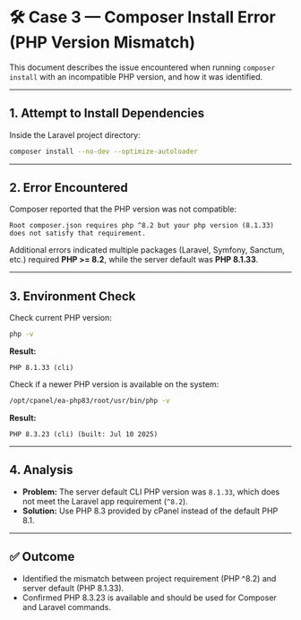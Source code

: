 # 🛠️ Case 3 — Composer Install Error (PHP Version Mismatch)

This document describes the issue encountered when running `composer install` with an incompatible PHP version, and how it was identified.

---

## 1. Attempt to Install Dependencies

Inside the Laravel project directory:

```bash
composer install --no-dev --optimize-autoloader
````

---

## 2. Error Encountered

Composer reported that the PHP version was not compatible:

```
Root composer.json requires php ^8.2 but your php version (8.1.33) does not satisfy that requirement.
```

Additional errors indicated multiple packages (Laravel, Symfony, Sanctum, etc.) required **PHP >= 8.2**, while the server default was **PHP 8.1.33**.

---

## 3. Environment Check

Check current PHP version:

```bash
php -v
```

**Result:**

```
PHP 8.1.33 (cli)
```

Check if a newer PHP version is available on the system:

```bash
/opt/cpanel/ea-php83/root/usr/bin/php -v
```

**Result:**

```
PHP 8.3.23 (cli) (built: Jul 10 2025)
```

---

## 4. Analysis

* **Problem:** The server default CLI PHP version was `8.1.33`, which does not meet the Laravel app requirement (`^8.2`).
* **Solution:** Use PHP 8.3 provided by cPanel instead of the default PHP 8.1.

---

## ✅ Outcome

* Identified the mismatch between project requirement (PHP ^8.2) and server default (PHP 8.1.33).
* Confirmed PHP 8.3.23 is available and should be used for Composer and Laravel commands.

